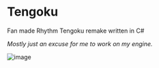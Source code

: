 # Tengoku
Fan made Rhythm Tengoku remake written in C# 

*Mostly just an excuse for me to work on my engine.*

![image](https://user-images.githubusercontent.com/24588691/219296095-b26c3608-8a6b-460c-9848-74dd71d17f54.png)
